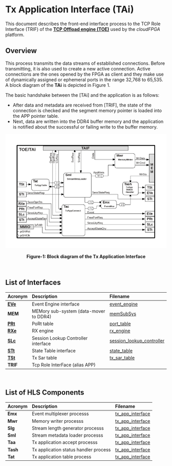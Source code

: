 # Tx Application Interface (TAi)

This document describes the front-end interface process to the TCP Role Interface (TRIF) of the **[TCP Offload engine (TOE)](https://github.com/cloudFPGA/cFDK/blob/master/DOC/NTS/./TOE.md)** used by the *cloudFPGA* platform. 

## Overview
This process transmits the data streams of established connections. Before transmitting, it is also used to create a new active connection. 
Active connections are the ones opened by the FPGA as client and they make use of dynamically assigned or ephemeral ports in the range 32,768 to
65,535. A block diagram of the **TAi** is depicted in Figure 1.

The basic handshake between the [TAi] and the application is as follows:
- After data and metadata are received from [TRIF], the state of the connection is checked and the segment memory pointer is loaded into
  the APP pointer table.
- Next, data are written into the DDR4 buffer memory and the application is notified about the successful or failing 
write to the buffer memory.
 
![Block diagram of the TOE/TAi](https://github.com/cloudFPGA/cFDK/blob/master/DOC/NTS/./images/Fig-TOE-TAi-Structure.bmp?raw=true#center)
<p align="center"><b>Figure-1: Block diagram of the Tx Application Interface</b></p>
<br>

## List of Interfaces

| Acronym                    | Description                             | Filename
|:---------------------------|:----------------------------------------|:--------------
|  **[EVe](https://github.com/cloudFPGA/cFDK/blob/master/DOC/NTS/./EVe.md)**       | Event Engine interface                  | [event_engine](https://github.com/cloudFPGA/cFDK/blob/master/DOC/NTS/../../SRA/LIB/SHELL/LIB/hls/toe/src/event_engine/event_engine.cpp)
|  **MEM**                   | MEMory sub-system (data-mover to DDR4)  | [memSubSys](../../SRA/LIB/SHELL/LIB/hdl/mem/memSubSys.v)
|  **[PRt](https://github.com/cloudFPGA/cFDK/blob/master/DOC/NTS/./PRt.md)**       | PoRt table                              | [port_table](https://github.com/cloudFPGA/cFDK/blob/master/DOC/NTS/../../SRA/LIB/SHELL/LIB/hls/toe/src/port_table/port_table.cpp)
|  **[RXe](https://github.com/cloudFPGA/cFDK/blob/master/DOC/NTS/./RXe.md)**       | RX engine                               | [rx_engine](https://github.com/cloudFPGA/cFDK/blob/master/DOC/NTS/../../SRA/LIB/SHELL/LIB/hls/toe/src/rx_engine/src/rx_engine.cpp)
|  **[SLc](https://github.com/cloudFPGA/cFDK/blob/master/DOC/NTS/./SLc.md)**       | Session Lookup Controller interface     | [session_lookup_controller](https://github.com/cloudFPGA/cFDK/blob/master/DOC/NTS/../../SRA/LIB/SHELL/LIB/hls/toe/src/session_lookup_controller/session_lookup_controller.cpp)
|  **[STt](https://github.com/cloudFPGA/cFDK/blob/master/DOC/NTS/./STt.md)**       | State Table interface                   | [state_table](https://github.com/cloudFPGA/cFDK/blob/master/DOC/NTS/../../SRA/LIB/SHELL/LIB/hls/toe/src/state_table/state_table.cpp)  
|  **[TSt](https://github.com/cloudFPGA/cFDK/blob/master/DOC/NTS/./TSt.md)**       | Tx Sar table                            | [tx_sar_table](https://github.com/cloudFPGA/cFDK/blob/master/DOC/NTS/../../SRA/LIB/SHELL/LIB/hls/toe/src/tx_sar_table/tx_sar_table.cpp)
|  **TRIF**                  | Tcp Role InterFace (alias APP)          | 

<br>

## List of HLS Components

| Acronym         | Description                                           | Filename
|:----------------|:------------------------------------------------------|:--------------
| **Emx**         | Event multiplexer processs                            | [tx_app_interface](../../SRA/LIB/SHELL/LIB/hls/toe/src/tx_app_interface/tx_app_interface.cpp)
| **Mwr**         | Memory writer processs                                | [tx_app_interface](../../SRA/LIB/SHELL/LIB/hls/toe/src/tx_app_interface/tx_app_interface.cpp)
| **Slg**         | Stream length generator processs                      | [tx_app_interface](../../SRA/LIB/SHELL/LIB/hls/toe/src/tx_app_interface/tx_app_interface.cpp)
| **Sml**         | Stream metadata loader processs                       | [tx_app_interface](../../SRA/LIB/SHELL/LIB/hls/toe/src/tx_app_interface/tx_app_interface.cpp)
| **Taa**         | Tx application accept processs                        | [tx_app_interface](../../SRA/LIB/SHELL/LIB/hls/toe/src/tx_app_interface/tx_app_interface.cpp)
| **Tash**        | Tx application status handler process                 | [tx_app_interface](../../SRA/LIB/SHELL/LIB/hls/toe/src/tx_app_interface/tx_app_interface.cpp)
| **Tat**         | Tx application table process                          | [tx_app_interface](../../SRA/LIB/SHELL/LIB/hls/toe/src/tx_app_interface/tx_app_interface.cpp)

<br>

